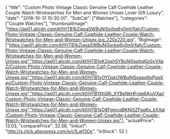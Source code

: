 {
	"title": "Custom Photo Vintage Classic Genuine Calf Cowhide Leather Couple Watch Wristwatches for Men and Women Unisex Lover Gift Luxury",
	"date": "2018-10-31 10:30:20",
	"SubCat": ["Watches"],
	"categories": ["Couple Watches"],
	"thumbnailImage": "https://ae01.alicdn.com/kf/HTB1kZjqsaSWBuNjSsrbq6y0mVXah/Custom-Photo-Vintage-Classic-Genuine-Calf-Cowhide-Leather-Couple-Watch-Wristwatches-for-Men-and-Women-Unisex.jpg_220x220.jpg",
	"BigImage": ["https://ae01.alicdn.com/kf/HTB1kZjqsaSWBuNjSsrbq6y0mVXah/Custom-Photo-Vintage-Classic-Genuine-Calf-Cowhide-Leather-Couple-Watch-Wristwatches-for-Men-and-Women-Unisex.jpg","https://ae01.alicdn.com/kf/HTB1oK2qshSYBuNjSsphq6zGvVXaZ/Custom-Photo-Vintage-Classic-Genuine-Calf-Cowhide-Leather-Couple-Watch-Wristwatches-for-Men-and-Women-Unisex.jpg","https://ae01.alicdn.com/kf/HTB1vOYOskOWBuNjSsppq6xPgpXay/Custom-Photo-Vintage-Classic-Genuine-Calf-Cowhide-Leather-Couple-Watch-Wristwatches-for-Men-and-Women-Unisex.jpg","https://ae01.alicdn.com/kf/HTB1XhSRj_XYBeNkHFrdq6AiuVXai/Custom-Photo-Vintage-Classic-Genuine-Calf-Cowhide-Leather-Couple-Watch-Wristwatches-for-Men-and-Women-Unisex.jpg","https://ae01.alicdn.com/kf/HTB1sO8FgmcqBKNjSZFgq6x_kXXal/Custom-Photo-Vintage-Classic-Genuine-Calf-Cowhide-Leather-Couple-Watch-Wristwatches-for-Men-and-Women-Unisex.jpg"],
	"actualPrice": 13.03,
	"comparePrice": 32.58,
	"linkurl": "http://s.click.aliexpress.com/e/c1Lwf3Os",
	"inStock": 52
}
